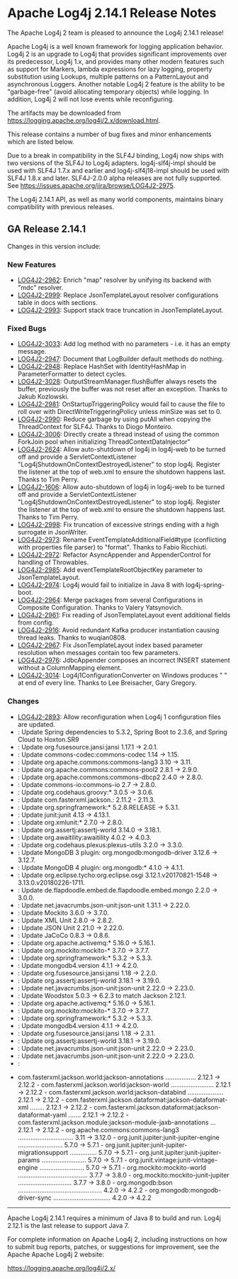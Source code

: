 <!---
 Licensed to the Apache Software Foundation (ASF) under one or more
 contributor license agreements.  See the NOTICE file distributed with
 this work for additional information regarding copyright ownership.
 The ASF licenses this file to You under the Apache License, Version 2.0
 (the "License"); you may not use this file except in compliance with
 the License.  You may obtain a copy of the License at

      http://www.apache.org/licenses/LICENSE-2.0

 Unless required by applicable law or agreed to in writing, software
 distributed under the License is distributed on an "AS IS" BASIS,
 WITHOUT WARRANTIES OR CONDITIONS OF ANY KIND, either express or implied.
 See the License for the specific language governing permissions and
 limitations under the License.
-->
# Apache Log4j 2.14.1 Release Notes

The Apache Log4j 2 team is pleased to announce the Log4j 2.14.1 release!

Apache Log4j is a well known framework for logging application behavior. Log4j 2 is an upgrade
to Log4j that provides significant improvements over its predecessor, Log4j 1.x, and provides
many other modern features such as support for Markers, lambda expressions for lazy logging,
property substitution using Lookups, multiple patterns on a PatternLayout and asynchronous
Loggers. Another notable Log4j 2 feature is the ability to be "garbage-free" (avoid allocating
temporary objects) while logging. In addition, Log4j 2 will not lose events while reconfiguring.

The artifacts may be downloaded from https://logging.apache.org/log4j/2.x/download.html.

This release contains a number of bug fixes and minor enhancements which are listed below.

Due to a break in compatibility in the SLF4J binding, Log4j now ships with two versions of the SLF4J to Log4j adapters.
log4j-slf4j-impl should be used with SLF4J 1.7.x and earlier and log4j-slf4j18-impl should be used with SLF4J 1.8.x and
later. SLF4J-2.0.0 alpha releases are not fully supported. See https://issues.apache.org/jira/browse/LOG4J2-2975.

The Log4j 2.14.1 API, as well as many world components, maintains binary compatibility with previous releases.

## GA Release 2.14.1

Changes in this version include:

### New Features
* [LOG4J2-2962](https://issues.apache.org/jira/browse/LOG4J2-2962):
Enrich "map" resolver by unifying its backend with "mdc" resolver.
* [LOG4J2-2999](https://issues.apache.org/jira/browse/LOG4J2-2999):
Replace JsonTemplateLayout resolver configurations table in docs with sections.
* [LOG4J2-2993](https://issues.apache.org/jira/browse/LOG4J2-2993):
Support stack trace truncation in JsonTemplateLayout.

### Fixed Bugs
* [LOG4J2-3033](https://issues.apache.org/jira/browse/LOG4J2-3033):
Add log method with no parameters - i.e. it has an empty message.
* [LOG4J2-2947](https://issues.apache.org/jira/browse/LOG4J2-2947):
Document that LogBuilder default methods do nothing.
* [LOG4J2-2948](https://issues.apache.org/jira/browse/LOG4J2-2948):
Replace HashSet with IdentityHashMap in ParameterFormatter to detect cycles.
* [LOG4J2-3028](https://issues.apache.org/jira/browse/LOG4J2-3028):
OutputStreamManager.flushBuffer always resets the buffer, previously the buffer was not reset after an exception. Thanks to Jakub Kozlowski.
* [LOG4J2-2981](https://issues.apache.org/jira/browse/LOG4J2-2981):
OnStartupTriggeringPolicy would fail to cause the file to roll over with DirectWriteTriggeringPolicy
        unless minSize was set to 0.
* [LOG4J2-2990](https://issues.apache.org/jira/browse/LOG4J2-2990):
Reduce garbage by using putAll when copying the ThreadContext for SLF4J. Thanks to Diogo Monteiro.
* [LOG4J2-3006](https://issues.apache.org/jira/browse/LOG4J2-3006):
Directly create a thread instead of using the common ForkJoin pool when initializing ThreadContextDataInjector"
* [LOG4J2-2624](https://issues.apache.org/jira/browse/LOG4J2-2624):
Allow auto-shutdown of log4j in log4j-web to be turned off and provide a 
        ServletContextListener "Log4jShutdownOnContextDestroyedListener" to stop log4j.
        Register the listener at the top of web.xml to ensure the shutdown happens last. Thanks to Tim Perry.
* [LOG4J2-1606](https://issues.apache.org/jira/browse/LOG4J2-1606):
Allow auto-shutdown of log4j in log4j-web to be turned off and provide a 
        ServletContextListener "Log4jShutdownOnContextDestroyedListener" to stop log4j. 
        Register the listener at the top of web.xml to ensure the shutdown happens last. Thanks to Tim Perry.
* [LOG4J2-2998](https://issues.apache.org/jira/browse/LOG4J2-2998):
Fix truncation of excessive strings ending with a high surrogate in JsonWriter.
* [LOG4J2-2973](https://issues.apache.org/jira/browse/LOG4J2-2973):
Rename EventTemplateAdditionalField#type (conflicting with properties file parser) to "format". Thanks to Fabio Ricchiuti.
* [LOG4J2-2972](https://issues.apache.org/jira/browse/LOG4J2-2972):
Refactor AsyncAppender and AppenderControl for handling of Throwables.
* [LOG4J2-2985](https://issues.apache.org/jira/browse/LOG4J2-2985):
Add eventTemplateRootObjectKey parameter to JsonTemplateLayout.
* [LOG4J2-2974](https://issues.apache.org/jira/browse/LOG4J2-2974):
Log4j would fail to initialize in Java 8 with log4j-spring-boot.
* [LOG4J2-2964](https://issues.apache.org/jira/browse/LOG4J2-2964):
Merge packages from several Configurations in Composite Configuration. Thanks to Valery Yatsynovich.
* [LOG4J2-2961](https://issues.apache.org/jira/browse/LOG4J2-2961):
Fix reading of JsonTemplateLayout event additional fields from config.
* [LOG4J2-2916](https://issues.apache.org/jira/browse/LOG4J2-2916):
Avoid redundant Kafka producer instantiation causing thread leaks. Thanks to wuqian0808.
* [LOG4J2-2967](https://issues.apache.org/jira/browse/LOG4J2-2967):
Fix JsonTemplateLayout index based parameter resolution when messages contain too few parameters.
* [LOG4J2-2976](https://issues.apache.org/jira/browse/LOG4J2-2976):
JdbcAppender composes an incorrect INSERT statement without a ColumnMapping element.
* [LOG4J2-3014](https://issues.apache.org/jira/browse/LOG4J2-3014):
Log4j1ConfigurationConverter on Windows produces "
" at end of every line. Thanks to Lee Breisacher, Gary Gregory.

### Changes
* [LOG4J2-2893](https://issues.apache.org/jira/browse/LOG4J2-2893):
Allow reconfiguration when Log4j 1 configuration files are updated.
* [](https://issues.apache.org/jira/browse/LOG4J2-2893):
Update Spring dependencies to 5.3.2, Spring Boot to 2.3.6, and Spring Cloud to Hoxton.SR9
* [](https://issues.apache.org/jira/browse/LOG4J2-2893):
Update org.fusesource.jansi:jansi 1.17.1 -&gt; 2.0.1.
* [](https://issues.apache.org/jira/browse/LOG4J2-2893):
Update commons-codec:commons-codec 1.14 -&gt; 1.15.
* [](https://issues.apache.org/jira/browse/LOG4J2-2893):
Update org.apache.commons:commons-lang3 3.10 -&gt; 3.11.
* [](https://issues.apache.org/jira/browse/LOG4J2-2893):
Update org.apache.commons:commons-pool2 2.8.1 -&gt; 2.9.0.
* [](https://issues.apache.org/jira/browse/LOG4J2-2893):
Update org.apache.commons:commons-dbcp2 2.4.0 -&gt; 2.8.0.
* [](https://issues.apache.org/jira/browse/LOG4J2-2893):
Update commons-io:commons-io 2.7 -&gt; 2.8.0.
* [](https://issues.apache.org/jira/browse/LOG4J2-2893):
Update org.codehaus.groovy:* 3.0.5 -&gt; 3.0.6.
* [](https://issues.apache.org/jira/browse/LOG4J2-2893):
Update com.fasterxml.jackson.*:* 2.11.2 - 2.11.3.
* [](https://issues.apache.org/jira/browse/LOG4J2-2893):
Update org.springframework:* 5.2.8.RELEASE -&gt; 5.3.1.
* [](https://issues.apache.org/jira/browse/LOG4J2-2893):
Update junit:junit 4.13 -&gt; 4.13.1.
* [](https://issues.apache.org/jira/browse/LOG4J2-2893):
Update org.xmlunit:* 2.7.0 -&gt; 2.8.0.
* [](https://issues.apache.org/jira/browse/LOG4J2-2893):
Update org.assertj:assertj-world 3.14.0 -&gt; 3.18.1.
* [](https://issues.apache.org/jira/browse/LOG4J2-2893):
Update org.awaitility:awaitility 4.0.2 -&gt; 4.0.3.
* [](https://issues.apache.org/jira/browse/LOG4J2-2893):
Update org.codehaus.plexus:plexus-utils 3.2.0 -&gt; 3.3.0.
* [](https://issues.apache.org/jira/browse/LOG4J2-2893):
Update MongoDB 3 plugin: org.mongodb:mongodb-driver 3.12.6 -&gt; 3.12.7.
* [](https://issues.apache.org/jira/browse/LOG4J2-2893):
Update MongoDB 4 plugin: org.mongodb:* 4.1.0 -&gt; 4.1.1.
* [](https://issues.apache.org/jira/browse/LOG4J2-2893):
Update org.eclipse.tycho:org.eclipse.osgi 3.12.1.v20170821-1548 -&gt; 3.13.0.v20180226-1711.
* [](https://issues.apache.org/jira/browse/LOG4J2-2893):
Update de.flapdoodle.embed:de.flapdoodle.embed.mongo 2.2.0 -&gt; 3.0.0.
* [](https://issues.apache.org/jira/browse/LOG4J2-2893):
Update net.javacrumbs.json-unit:json-unit 1.31.1 -&gt; 2.22.0.
* [](https://issues.apache.org/jira/browse/LOG4J2-2893):
Update Mockito 3.6.0 -&gt; 3.7.0.
* [](https://issues.apache.org/jira/browse/LOG4J2-2893):
Update XML Unit 2.8.0 -&gt; 2.8.2.
* [](https://issues.apache.org/jira/browse/LOG4J2-2893):
Update JSON Unit 2.21.0 -&gt; 2.22.0.
* [](https://issues.apache.org/jira/browse/LOG4J2-2893):
Update JaCoCo 0.8.3 -&gt; 0.8.6.
* [](https://issues.apache.org/jira/browse/LOG4J2-2893):
Update org.apache.activemq:* 5.16.0 -&gt; 5.16.1.
* [](https://issues.apache.org/jira/browse/LOG4J2-2893):
Update org.mockito:mockito-* 3.7.0 -&gt; 3.7.7.
* [](https://issues.apache.org/jira/browse/LOG4J2-2893):
Update org.springframework:* 5.3.2 -&gt; 5.3.3.
* [](https://issues.apache.org/jira/browse/LOG4J2-2893):
Update mongodb4.version 4.1.1 -&gt; 4.2.0.
* [](https://issues.apache.org/jira/browse/LOG4J2-2893):
Update org.fusesource.jansi:jansi 1.18 -&gt; 2.2.0.
* [](https://issues.apache.org/jira/browse/LOG4J2-2893):
Update org.assertj:assertj-world 3.18.1 -&gt; 3.19.0.
* [](https://issues.apache.org/jira/browse/LOG4J2-2893):
Update net.javacrumbs.json-unit:json-unit 2.22.0 -&gt; 2.23.0.
* [](https://issues.apache.org/jira/browse/LOG4J2-2893):
Update Woodstox 5.0.3 -&gt; 6.2.3 to match Jackson 2.12.1.
* [](https://issues.apache.org/jira/browse/LOG4J2-2893):
Update org.apache.activemq:* 5.16.0 -&gt; 5.16.1.
* [](https://issues.apache.org/jira/browse/LOG4J2-2893):
Update org.mockito:mockito-* 3.7.0 -&gt; 3.7.7.
* [](https://issues.apache.org/jira/browse/LOG4J2-2893):
Update org.springframework:* 5.3.2 -&gt; 5.3.3.
* [](https://issues.apache.org/jira/browse/LOG4J2-2893):
Update mongodb4.version 4.1.1 -&gt; 4.2.0.
* [](https://issues.apache.org/jira/browse/LOG4J2-2893):
Update org.fusesource.jansi:jansi 1.18 -&gt; 2.3.1.
* [](https://issues.apache.org/jira/browse/LOG4J2-2893):
Update org.assertj:assertj-world 3.18.1 -&gt; 3.19.0.
* [](https://issues.apache.org/jira/browse/LOG4J2-2893):
Update net.javacrumbs.json-unit:json-unit 2.22.0 -&gt; 2.23.0.
* [](https://issues.apache.org/jira/browse/LOG4J2-2893):
Update net.javacrumbs.json-unit:json-unit 2.22.0 -&gt; 2.23.0.
* [](https://issues.apache.org/jira/browse/LOG4J2-2893):
- com.fasterxml.jackson.world:jackson-annotations ................. 2.12.1 -&gt; 2.12.2
        - com.fasterxml.jackson.world:jackson-world ........................ 2.12.1 -&gt; 2.12.2
        - com.fasterxml.jackson.world:jackson-databind .................... 2.12.1 -&gt; 2.12.2
        - com.fasterxml.jackson.dataformat:jackson-dataformat-xml ........ 2.12.1 -&gt; 2.12.2
        - com.fasterxml.jackson.dataformat:jackson-dataformat-yaml ....... 2.12.1 -&gt; 2.12.2
        - com.fasterxml.jackson.module:jackson-module-jaxb-annotations ... 2.12.1 -&gt; 2.12.2
        - org.apache.commons:commons-lang3 ............................... 3.11   -&gt; 3.12.0
        - org.junit.jupiter:junit-jupiter-engine ......................... 5.7.0  -&gt; 5.7.1
        - org.junit.jupiter:junit-jupiter-migrationsupport ............... 5.7.0  -&gt; 5.7.1
        - org.junit.jupiter:junit-jupiter-params ......................... 5.7.0  -&gt; 5.7.1
        - org.junit.vintage:junit-vintage-engine ......................... 5.7.0  -&gt; 5.7.1
        - org.mockito:mockito-world ....................................... 3.7.7  -&gt; 3.8.0
        - org.mockito:mockito-junit-jupiter .............................. 3.7.7  -&gt; 3.8.0
        - org.mongodb:bson ............................................... 4.2.0  -&gt; 4.2.2
        - org.mongodb:mongodb-driver-sync ................................ 4.2.0  -&gt; 4.2.2

---

Apache Log4j 2.14.1 requires a minimum of Java 8 to build and run. Log4j 2.12.1 is the last release to support
Java 7.

For complete information on Apache Log4j 2, including instructions on how to submit bug
reports, patches, or suggestions for improvement, see the Apache Apache Log4j 2 website:

https://logging.apache.org/log4j/2.x/